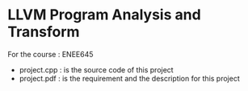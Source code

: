 # LLVM Program Analysis and Transform
For the course : ENEE645

- project.cpp : is the source code of this project
- project.pdf : is the requirement and the description for this project

